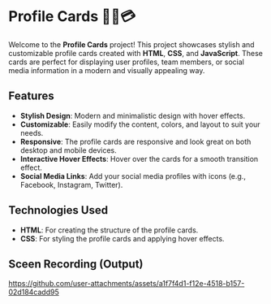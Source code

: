 # Profile Cards 🧑‍💼💳

Welcome to the **Profile Cards** project! This project showcases stylish and customizable profile cards created with **HTML**, **CSS**, and **JavaScript**. These cards are perfect for displaying user profiles, team members, or social media information in a modern and visually appealing way.

## Features

- **Stylish Design**: Modern and minimalistic design with hover effects.
- **Customizable**: Easily modify the content, colors, and layout to suit your needs.
- **Responsive**: The profile cards are responsive and look great on both desktop and mobile devices.
- **Interactive Hover Effects**: Hover over the cards for a smooth transition effect.
- **Social Media Links**: Add your social media profiles with icons (e.g., Facebook, Instagram, Twitter).

## Technologies Used

- **HTML**: For creating the structure of the profile cards.
- **CSS**: For styling the profile cards and applying hover effects.

## Sceen Recording (Output)

https://github.com/user-attachments/assets/a1f7f4d1-f12e-4518-b157-02d184cadd95

